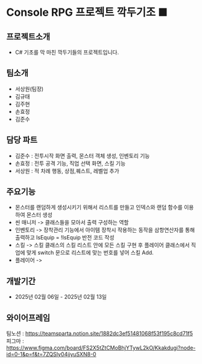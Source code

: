 # Console RPG 프로젝트 깍두기조 ■


## 프로젝트소개
- C# 기초를 막 마친 깍두기들의 프로젝트입니다.


## 팀소개
- 서상원(팀장)
- 김규태
- 김주현
- 손효정
- 김준수

## 담당 파트
- 김준수 : 전투시작 화면 출력, 몬스터 객체 생성, 인벤토리 기능
- 손효정 : 전투 공격 기능, 직업 선택 화면, 스킬 기능
- 서상원 : 적 차례 행동, 상점,퀘스트, 레벨업 추가

## 주요기능
- 몬스터를 랜덤하게 생성시키기 위해서 리스트를 만들고 인덱스와 랜덤 함수를 이용하여 몬스터 생성
- 씬 매니저 -> 클래스들을 모아서 출력 구성하는 역할
- 인벤토리 -> 장착관리 기능에서 아이템 장착시 작용하는 동작을 삼항연산자를 통해 출력하고 IsEquip = !IsEquip 반전 코드 작성
- 스킬 -> 스킬 클래스의 스킬 리스트 안에 모든 스킬 구현 후 플레이어 클래스에서 직업에 맞게 switch 문으로 리스트에 맞는 번호를 넣어 스킬 Add.
- 플레이어 -> 


## 개발기간
- 2025년 02월 06일 - 2025년 02월 13일


## 와이어프레임
팀노션 : https://teamsparta.notion.site/1882dc3ef51481068f53f195c8cd71f5
피그마 : https://www.figma.com/board/FS2X5tZtCMoBhjYTywL2kO/Kkakdugi?node-id=0-1&p=f&t=7ZQSIy04jjyuSXN8-0
